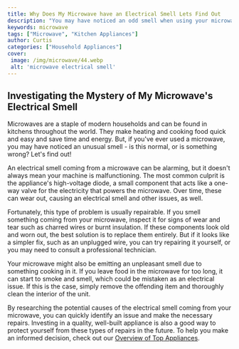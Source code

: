 ```yaml
---
title: Why Does My Microwave have an Electrical Smell Lets Find Out
description: "You may have noticed an odd smell when using your microwave But why In this post well explore why a microwave may have an electrical smell and what you can do about it"
keywords: microwave
tags: ["Microwave", "Kitchen Appliances"]
author: Curtis
categories: ["Household Appliances"]
cover: 
 image: /img/microwave/44.webp
 alt: 'microwave electrical smell'
---
```

## Investigating the Mystery of My Microwave's Electrical Smell 
Microwaves are a staple of modern households and can be found in kitchens throughout the world. They make heating and cooking food quick and easy and save time and energy. But, if you've ever used a microwave, you may have noticed an unusual smell - is this normal, or is something wrong? Let's find out! 

An electrical smell coming from a microwave can be alarming, but it doesn't always mean your machine is malfunctioning. The most common culprit is the appliance's high-voltage diode, a small component that acts like a one-way valve for the electricity that powers the microwave. Over time, these can wear out, causing an electrical smell and other issues, as well. 

Fortunately, this type of problem is usually repairable. If you smell something coming from your microwave, inspect it for signs of wear and tear such as charred wires or burnt insulation. If these components look old and worn out, the best solution is to replace them entirely. But if it looks like a simpler fix, such as an unplugged wire, you can try repairing it yourself, or you may need to consult a professional technician. 

Your microwave might also be emitting an unpleasant smell due to something cooking in it. If you leave food in the microwave for too long, it can start to smoke and smell, which could be mistaken as an electrical issue. If this is the case, simply remove the offending item and thoroughly clean the interior of the unit. 

By researching the potential causes of the electrical smell coming from your microwave, you can quickly identify an issue and make the necessary repairs. Investing in a quality, well-built appliance is also a good way to protect yourself from these types of repairs in the future. To help you make an informed decision, check out our [Overview of Top Appliances](./pages/appliance-overview).
